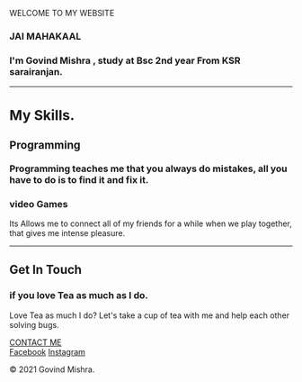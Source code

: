 WELCOME TO MY WEBSITE 
<body>
<h3>JAI MAHAKAAL<h3>
<!DOCTYPE html>
      <p class="intro">  I'm Govind Mishra , study at Bsc 2nd year From KSR sarairanjan.</p>
    </div>
    <hr>
    <div class="skills">
      <h2>My Skills.</h2>
        <h3>Programming</h3>
        <p>Programming teaches me that you always do mistakes, all you have to do is to find it and fix it.</p>
      </div>
        <h3>video Games</h3>
        <p>Its Allows me to connect all of my friends for a while when we play together, that gives me intense pleasure.</p>
      </div>
    </div>
    <hr>
    <div class="contact-me">
      <h2>Get In Touch</h2>
      <h3>if you love Tea as much as I do.</h3>
      <p>Love Tea as much I do? Let's take a cup of tea with me and help each other solving bugs.</p>
      <a class="btn"href=mail to"https://mishragovind0567@gmail.com">CONTACT ME</a>
    </div>
  <div class="bottom-container">
    <a class="footer-link" href="https://www.facebook.com/govindkumar.mishra.357">Facebook</a>
    <a class="footer-link" href="https://www.instagram.com/_real awesome dreamer/">Instagram</a>
  <p class="copyright">© 2021 Govind Mishra.</p>
  </div>

</body>

</html>
